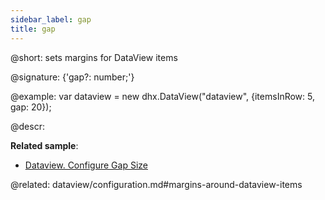 ```yaml
---
sidebar_label: gap
title: gap
---          
```


@short: sets margins for DataView items

@signature: {'gap?: number;'}

@example: 
var dataview = new dhx.DataView("dataview", {itemsInRow: 5, gap: 20});



@descr: 

**Related sample**:
- [Dataview. Configure Gap Size](https://snippet.dhtmlx.com/ozsuww1q)

@related:
dataview/configuration.md#margins-around-dataview-items